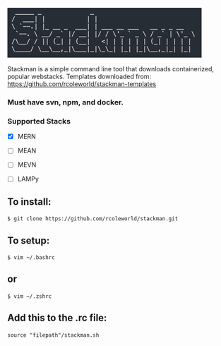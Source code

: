 ![](./images/stackman.png)


Stackman is a simple command line tool that downloads containerized, popular webstacks. 
Templates downloaded from: https://github.com/rcoleworld/stackman-templates


### Must have svn, npm, and docker.
### Supported Stacks
- [X] MERN
- [ ] MEAN
- [ ] MEVN
- [ ] LAMPy


## To install:
```
$ git clone https://github.com/rcoleworld/stackman.git
```
## To setup:
```
$ vim ~/.bashrc
```
## or
```
$ vim ~/.zshrc
```
## Add this to the .rc file:
```
source "filepath"/stackman.sh
```